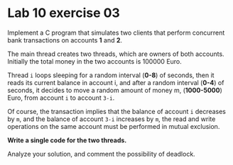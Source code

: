 <!--
vim: tabstop=4 shiftwidth=4
-->
# Lab 10 exercise 03
Implement a C program that simulates two clients that perform concurrent
bank transactions on accounts **1** and **2**.

The main thread creates two threads, which are owners of both accounts.
Initially the total money in the two accounts is 100000 Euro.

Thread `i` loops sleeping for a random interval (**0-8**) of seconds,
then it reads its current balance in account i, and after a random interval
(**0-4**) of seconds, it decides to move a random amount of money m,
(**1000-5000**) Euro, from account `i` to account `3-i`.

Of course, the transaction implies that the balance of account `i`
decreases by `m`, and the balance of account `3-i` increases by `m`,
the read and write operations on the same account must be performed in
mutual exclusion.

**Write a single code for the two threads.**

Analyze your solution, and comment the possibility of deadlock.
